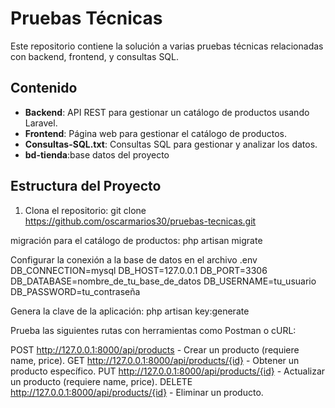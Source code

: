 # Pruebas Técnicas

Este repositorio contiene la solución a varias pruebas técnicas relacionadas con backend, frontend, y consultas SQL.

## Contenido

- **Backend**: API REST para gestionar un catálogo de productos usando Laravel.
- **Frontend**: Página web para gestionar el catálogo de productos.
- **Consultas-SQL.txt**: Consultas SQL para gestionar y analizar los datos.
- **bd-tienda**:base datos del proyecto

## Estructura del Proyecto

1. Clona el repositorio:
   git clone https://github.com/oscarmarios30/pruebas-tecnicas.git

migración para el catálogo de productos:
php artisan migrate

Configurar la conexión a la base de datos en el archivo .env
DB_CONNECTION=mysql
DB_HOST=127.0.0.1
DB_PORT=3306
DB_DATABASE=nombre_de_tu_base_de_datos
DB_USERNAME=tu_usuario
DB_PASSWORD=tu_contraseña

Genera la clave de la aplicación:
php artisan key:generate

Prueba las siguientes rutas con herramientas como Postman o cURL:

POST http://127.0.0.1:8000/api/products - Crear un producto (requiere name, price).
GET http://127.0.0.1:8000/api/products/{id} - Obtener un producto específico.
PUT http://127.0.0.1:8000/api/products/{id} - Actualizar un producto (requiere name, price).
DELETE http://127.0.0.1:8000/api/products/{id} - Eliminar un producto.
